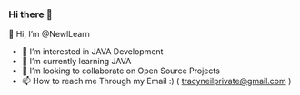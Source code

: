 ### Hi there 👋

👋 Hi, I’m @NewlLearn
- 👀 I’m interested in JAVA Development
- 🌱 I’m currently learning JAVA 
- 💞️ I’m looking to collaborate on Open Source Projects
- 📫 How to reach me Through my Email :) ( tracyneilprivate@gmail.com )

<!--
**neil231-create/neil231-create** is a ✨ _special_ ✨ repository because its `README.md` (this file) appears on your GitHub profile.

Here are some ideas to get you started:

- 🔭 I’m currently working on ...
- 🌱 I’m currently learning ...
- 👯 I’m looking to collaborate on ...
- 🤔 I’m looking for help with ...
- 💬 Ask me about ...
- 📫 How to reach me: ...
- 😄 Pronouns: ...
- ⚡ Fun fact: ...
-->
